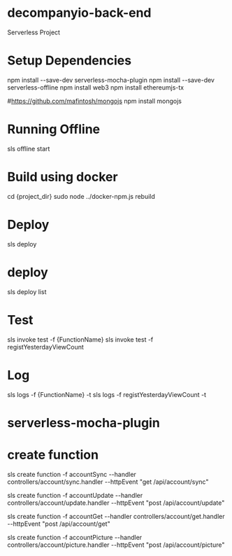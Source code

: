 # decompanyio-back-end
Serverless Project

# Setup Dependencies
npm install --save-dev serverless-mocha-plugin
npm install --save-dev serverless-offline
npm install web3
npm install ethereumjs-tx

#https://github.com/mafintosh/mongojs
npm install mongojs

# Running Offline
sls offline start

# Build using docker
cd {project_dir}
sudo node ../docker-npm.js rebuild

# Deploy
sls deploy

# deploy
sls deploy list

# Test
sls invoke test -f {FunctionName}
sls invoke test -f registYesterdayViewCount

# Log
sls logs -f {FunctionName}  -t
sls logs -f registYesterdayViewCount  -t

# serverless-mocha-plugin
# create function
sls create function -f accountSync --handler controllers/account/sync.handler --httpEvent "get /api/account/sync"


sls create function -f accountUpdate --handler controllers/account/update.handler --httpEvent "post /api/account/update"

sls create function -f accountGet --handler controllers/account/get.handler --httpEvent "post /api/account/get"

sls create function -f accountPicture --handler controllers/account/picture.handler --httpEvent "post /api/account/picture"